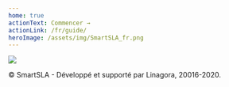 ```yaml
---
home: true
actionText: Commencer →
actionLink: /fr/guide/
heroImage: /assets/img/SmartSLA_fr.png
---
```

<div class="footer">
<img src="/assets/img/linagora.png" />
<p>© SmartSLA - Développé et supporté par Linagora, 20016-2020.</p>
</div>
